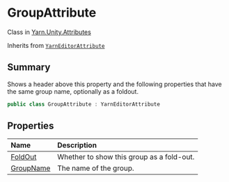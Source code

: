 # GroupAttribute

Class in [Yarn.Unity.Attributes](/docs/api/csharp/yarn.unity.attributes.md)

Inherits from [`YarnEditorAttribute`](/docs/api/csharp/yarn.unity.attributes.yarneditorattribute.md)

## Summary


Shows a header above this property and the following properties that
have the same group name, optionally as a foldout.


```csharp
public class GroupAttribute : YarnEditorAttribute
```

## Properties

|Name|Description|
|:---|:---|
|[FoldOut](/docs/api/csharp/yarn.unity.attributes.groupattribute.foldout.md)|Whether to show this group as a fold-out.|
|[GroupName](/docs/api/csharp/yarn.unity.attributes.groupattribute.groupname.md)|The name of the group.|

